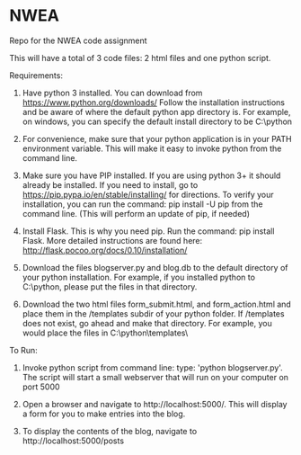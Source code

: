# NWEA
Repo for the NWEA code assignment

This will have a total of 3 code files: 2 html files  and one python script.  


Requirements:
1. Have python 3 installed. You can download from https://www.python.org/downloads/
  Follow the installation instructions and be aware of where the default python app directory is. For example, on windows, you can specify   the default install directory to be C:\python
  
2. For convenience, make sure that your python application is in your PATH environment variable. This will make it easy to invoke python from the command line.  
  
3. Make sure you have PIP installed. If you are using python 3+ it should already be installed. If you need to install, go to https://pip.pypa.io/en/stable/installing/  for directions. To verify your installation, you can run the command: pip install -U pip from the command line. (This will perform an update of pip, if needed)

4. Install Flask. This is why you need pip. Run the command: pip install Flask. More detailed instructions are found here: http://flask.pocoo.org/docs/0.10/installation/

5. Download the files blogserver.py and blog.db to the default directory of your python installation. For example, if you installed python to C:\python, please put the files in that directory.

6. Download the two html files form_submit.html, and form_action.html and place them in the /templates subdir of your python folder. If /templates does not exist, go ahead and make that directory. For example, you would place the files in C:\python\templates\ 


To Run:
1. Invoke python script from command line: type: 'python blogserver.py'. The script will start a small webserver that will run on your computer on port 5000 

2. Open a browser and navigate to http://localhost:5000/. This will display a form for you to make entries into the blog.

3. To display the contents of the blog, navigate to http://localhost:5000/posts

